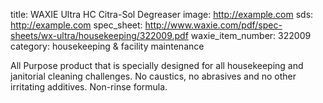 title: WAXIE Ultra HC Citra-Sol Degreaser
image: http://example.com
sds: http://example.com
spec_sheet: http://www.waxie.com/pdf/spec-sheets/wx-ultra/housekeeping/322009.pdf
waxie_item_number: 322009
category: housekeeping & facility maintenance

All Purpose product that is specially designed for all housekeeping and janitorial cleaning challenges. No caustics, no abrasives and no other irritating additives. Non-rinse formula.
